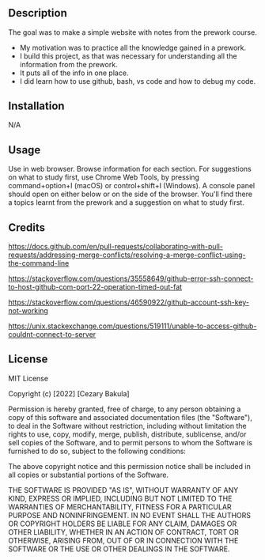 # <Your-Project-Title>

## Description

The goal was to make a simple website with notes from the prework course.

- My motivation was to practice all the knowledge gained in a prework.
- I build this project, as that was necessary for understanding all the information from the prework.
- It puts all of the info in one place.
- I did learn how to use github, bash, vs code and how to debug my code.

## Installation

N/A 

## Usage

Use in web browser. Browse information for each section. For suggestions on what to study first, use Chrome Web Tools,
by pressing command+option+I (macOS) or control+shift+I (Windows). A console panel should open on either below or on the side of the browser. You'll find there a topics learnt from the prework and a suggestion on what to study first.

## Credits

https://docs.github.com/en/pull-requests/collaborating-with-pull-requests/addressing-merge-conflicts/resolving-a-merge-conflict-using-the-command-line

https://stackoverflow.com/questions/35558649/github-error-ssh-connect-to-host-github-com-port-22-operation-timed-out-fat

https://stackoverflow.com/questions/46590922/github-account-ssh-key-not-working

https://unix.stackexchange.com/questions/519111/unable-to-access-github-couldnt-connect-to-server

## License

MIT License

Copyright (c) [2022] [Cezary Bakula]

Permission is hereby granted, free of charge, to any person obtaining a copy
of this software and associated documentation files (the "Software"), to deal
in the Software without restriction, including without limitation the rights
to use, copy, modify, merge, publish, distribute, sublicense, and/or sell
copies of the Software, and to permit persons to whom the Software is
furnished to do so, subject to the following conditions:

The above copyright notice and this permission notice shall be included in all
copies or substantial portions of the Software.

THE SOFTWARE IS PROVIDED "AS IS", WITHOUT WARRANTY OF ANY KIND, EXPRESS OR
IMPLIED, INCLUDING BUT NOT LIMITED TO THE WARRANTIES OF MERCHANTABILITY,
FITNESS FOR A PARTICULAR PURPOSE AND NONINFRINGEMENT. IN NO EVENT SHALL THE
AUTHORS OR COPYRIGHT HOLDERS BE LIABLE FOR ANY CLAIM, DAMAGES OR OTHER
LIABILITY, WHETHER IN AN ACTION OF CONTRACT, TORT OR OTHERWISE, ARISING FROM,
OUT OF OR IN CONNECTION WITH THE SOFTWARE OR THE USE OR OTHER DEALINGS IN THE
SOFTWARE.